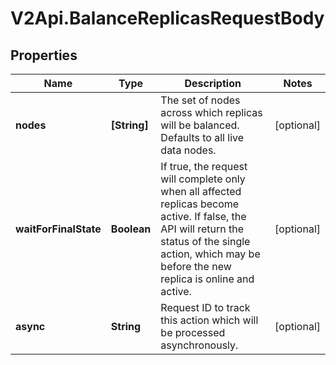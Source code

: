 # V2Api.BalanceReplicasRequestBody

## Properties

Name | Type | Description | Notes
------------ | ------------- | ------------- | -------------
**nodes** | **[String]** | The set of nodes across which replicas will be balanced. Defaults to all live data nodes. | [optional] 
**waitForFinalState** | **Boolean** | If true, the request will complete only when all affected replicas become active. If false, the API will return the status of the single action, which may be before the new replica is online and active. | [optional] 
**async** | **String** | Request ID to track this action which will be processed asynchronously. | [optional] 


